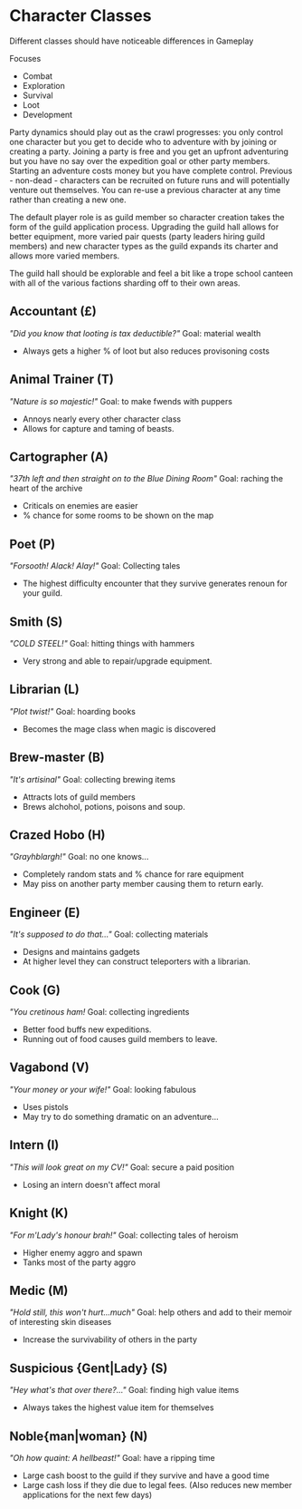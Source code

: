 Character Classes
=================
Different classes should have noticeable differences in Gameplay

Focuses
- Combat
- Exploration
- Survival
- Loot
- Development

Party dynamics should play out as the crawl progresses: you only control
one character but you get to decide who to adventure with by joining or
creating a party. Joining a party is free and you get an upfront adventuring
but you have no say over the expedition goal or other party members. Starting
an adventure costs money but you have complete control.
Previous - non-dead - characters can be recruited on future runs and will
potentially venture out themselves. You can re-use a previous character at any
time rather than creating a new one.

The default player role is as guild member so character creation takes the form
of the guild application process. Upgrading the guild hall allows for better
equipment, more varied pair quests (party leaders hiring guild members) and new
character types as the guild expands its charter and allows more varied members.

The guild hall should be explorable and feel a bit like a trope school canteen
with all of the various factions sharding off to their own areas.


Accountant (£)
----------
_"Did you know that looting is tax deductible?"_
Goal: material wealth
- Always gets a higher % of loot but also reduces provisoning costs

Animal Trainer (T)
------------------
_"Nature is so majestic!"_
Goal: to make fwends with puppers
- Annoys nearly every other character class
- Allows for capture and taming of beasts.

Cartographer (A)
----------------
_"37th left and then straight on to the Blue Dining Room"_
Goal: raching the heart of the archive
- Criticals on enemies are easier
- % chance for some rooms to be shown on the map

Poet (P)
--------
_"Forsooth! Alack! Alay!"_
Goal: Collecting tales
- The highest difficulty encounter that they survive generates
  renoun for your guild.

Smith (S)
---------
_"COLD STEEL!"_
Goal: hitting things with hammers
- Very strong and able to repair/upgrade equipment.

Librarian (L)
-------------
_"Plot twist!"_
Goal: hoarding books
- Becomes the mage class when magic is discovered

Brew-master (B)
---------------
_"It's artisinal"_
Goal: collecting brewing items
- Attracts lots of guild members
- Brews alchohol, potions, poisons and soup.

Crazed Hobo (H)
---------------
_"Grayhblargh!"_
Goal: no one knows...
- Completely random stats and % chance for rare equipment
- May piss on another party member causing them to return early.

Engineer (E)
------------
_"It's supposed to do that..."_
Goal: collecting materials
- Designs and maintains gadgets
- At higher level they can construct teleporters with a librarian.

Cook (G)
--------
_"You cretinous ham!_
Goal: collecting ingredients
- Better food buffs new expeditions.
- Running out of food causes guild members to leave.

Vagabond (V)
------------
_"Your money or your wife!"_
Goal: looking fabulous
- Uses pistols
- May try to do something dramatic on an adventure...

Intern (I)
----------
_"This will look great on my CV!"_
Goal: secure a paid position
- Losing an intern doesn't affect moral

Knight (K)
----------
_"For m'Lady's honour brah!"_
Goal: collecting tales of heroism
- Higher enemy aggro and spawn
- Tanks most of the party aggro

Medic (M)
---------
_"Hold still, this won't hurt...much"_
Goal: help others and add to their memoir of interesting skin diseases
- Increase the survivability of others in the party

Suspicious {Gent|Lady} (S)
--------------------------
_"Hey what's that over there?..."_
Goal: finding high value items
- Always takes the highest value item for themselves


Noble{man|woman} (N)
--------------------
_"Oh how quaint: A hellbeast!"_
Goal: have a ripping time
- Large cash boost to the guild if they survive and have a good time
- Large cash loss if they die due to legal fees. (Also reduces new member
  applications for the next few days)
